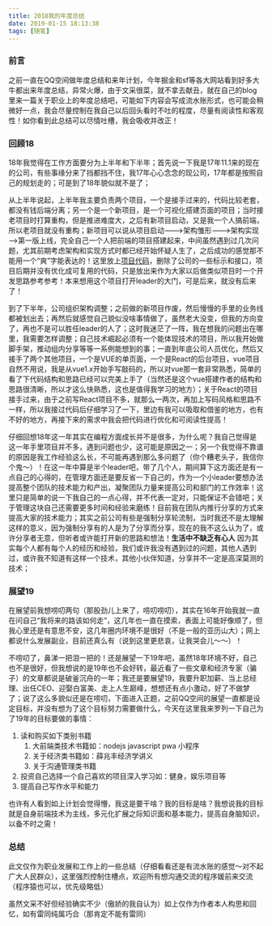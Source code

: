 ```yaml
---
title: 2018我的年度总结
date: 2019-01-15 18:13:38
tags: [随笔]
---
```




### 前言

​	之前一直在QQ空间做年度总结和来年计划，今年掘金和sf等各大网站看到好多大牛都出来年度总结，异常火爆，由于文采很菜，就不拿去献丑，就在自己的blog里来一篇关于职业上的年度总结吧，可能如下内容会写成流水账形式，也可能会稍微好一点，我会尽量控制在我自己以后回头看时不吐的程度，尽量有阅读性和客观性！如你看到此总结可以尽情吐槽，我会吸收并改正！

### 回顾18

18年我觉得在工作方面要分为上半年和下半年；首先说一下我是17年11.1来的现在的公司，有些事缘分来了挡都挡不住，我17年心心念念的现公司，17年都是按照自己的规划走的；可是到了18年貌似就不是了；

从上半年说起，上半年我主要负责两个项目，一个是接手过来的，代码比较老套，都没有钱后端分离；另一个是一个新项目，是一个可视化搭建页面的项目；当时接老项目时打算重构，但是推进难度大，之后有新项目启动，又是我一个人搞前端，所以老项目就没有重构；新项目可以说从项目启动--->架构雏形--->架构实现—>第一版上线，完全自己一个人把前端的项目搭建起来，中间虽然遇到过几次问题，尤其前期考虑架构和实现方式时都已经开始怀疑人生了，之后成功的感觉那不能用一个“爽”字能表达的！这里放上[项目代码](https://github.com/ithack/vueCMS)，删除了公司的一些标示和接口，项目后期并没有优化成可复用的代码，只是放出来作为大家以后做类似项目时一个开发思路参考参考！本来想用这个项目打开leader的大门，可是后来，就没有后来了！<!--more-->

到了下半年，公司组织架构调整；之前做的新项目作废，然后慢慢的手里的业务线都被划出去；再然后就感觉自己貌似没啥事情做了，虽然老大没变，但我的方向变了，再也不是可以胜任leader的人了；这时我迷茫了一阵，我在想我的问题出在哪里，我需要怎样调整；自己技术崛起必须有一个能体现技术的项目，所以我开始做脚手架，推动组内分享等等一系例能想到的事；一直到年底公司人员优化，然后又接手了两个其他项目，一个是VUE的单页面，一个是React的后台项目，vue项目自然不用说，我是从vue1.x开始手写敲码的，所以对vue那一套非常熟悉，简单的看了下代码结构和思路已经可以完美上手了（当然还是这个vue搭建作者的结构和思路很清晰，所以才这么快熟悉，这也是值得我学习的地方）；关于React的项目接手过来，由于之前写React项目不多，就那么一两次，再加上写码风格和思路不一样，所以我接过代码后仔细学习了一下，里边有我可以吸取和借鉴的地方，也有不好的地方，再接下来的需求中我会把代码进行优化和可阅读性提高！

仔细回想18年这一年其实在编程方面成长并不是很多，为什么呢？我自己觉得是这一年手里项目并不多，遇到问题也少，这可能是原因之一；另一个我觉得不靠谱的原因是我工作经验这么长，不可能再遇到那么多问题了（你个糟老头子，我信你个鬼～）！在这一年中算是半个leader吧，带了几个人，期间算下这方面还是有一点自己的心得的，在管理方面还是要反省一下自己的，作为一个小leader要想办法提高整个团队的技术能力和产出，凝聚团队力量来提高公司和部门的工作效率！这里只是简单的说一下我自己的一点心得，并不代表一定对，只能保证不会错吧；关于管理这块自己还需要更多时间和经验来磨练！目前我在团队内推行分享的方式来提高大家的技术能力；其实之前公司有些是强制分享轮流制，当时我还不是太理解这样的意义，因为强制分享有的人是为了分享而分享，现在的我不这么认为了，或许分享者无意，但听者或许能打开新的思路和想法！**生活中不缺乏有心人** 因为其实每个人都有每个人的经历和经验，我们或许我没有遇到过的问题，其他人遇到过，或许我不知道有这样一个技术，其他小伙伴知道，分享并不一定是高深莫测的技术；

### 展望19

在展望前我想唠叨两句（那股劲儿上来了，唠叨唠叨），其实在16年开始我就一直在问自己“我将来的路该如何走”，这几年也一直在摸索，表面上可能好像顺了，但我心里还是有意思不安，这几年圈内环境不是很好（不是一般的亚历山大）；网上都说什么发展副业，目前还真么有（说到这里更悲哀，让我哭会儿～～）！

不唠叨了，鼻涕一把泪一把的！还是展望一下19年吧，虽然18年环境不好，自己也不是很好，但我想说的是19年也不会好转，最近看了一些文章和经济专家（骗子）的文章都说是破釜沉舟的一年；我还是要展望19，我要升职加薪、当上总经理、出任CEO、迎娶白富美、走上人生巅峰，想想还有点小激动，好了不做梦了；说了这么多貌似还是在唠叨，下面进入正题，之前QQ空间的展望一直都是设定目标，并没有想为了这个目标努力需要做什么，今天在这里我来罗列一下自己为了19年的目标要做的事情：

1. 读和购买如下类别书籍
   1. 大前端类技术书籍如：nodejs  javascript  pwa 小程序
   2. 关于经济类书籍如：薛兆丰经济学讲义
   3. 关于沟通管理类书籍
2. 投资自己选择一个自己喜欢的项目深入学习如：健身，娱乐项目等
3. 提高自己写作水平和能力

也许有人看到如上计划会觉得懵，我这是要干啥？我的目标是啥？我想说我的目标就是自身前端技术为主线，多元化扩展之际知识面和基本能力，提高自身脑知识，以备不时之需！

### 总结

此文仅作为职业发展和工作上的一些总结（仔细看看还是有流水账的感觉～对不起广大人民群众），这里强烈控制住槽点，欢迎所有想沟通交流的程序媛前来交流（程序猿也可以，优先级略低）

虽然文采不好但经验确实不少（傲娇的我自认为）如上仅作为作者本人构思和回忆，如有雷同纯属巧合（那肯定不能有雷同）

